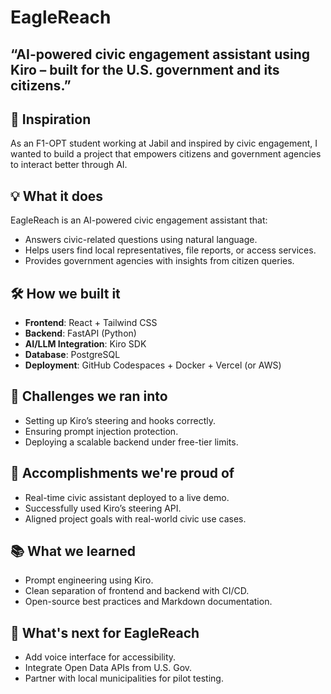 # EagleReach
“AI-powered civic engagement assistant using Kiro – built for the U.S. government and its citizens.”
---

## 🧠 Inspiration
As an F1-OPT student working at Jabil and inspired by civic engagement, I wanted to build a project that empowers citizens and government agencies to interact better through AI.

## 💡 What it does
EagleReach is an AI-powered civic engagement assistant that:
- Answers civic-related questions using natural language.
- Helps users find local representatives, file reports, or access services.
- Provides government agencies with insights from citizen queries.

## 🛠️ How we built it
- **Frontend**: React + Tailwind CSS
- **Backend**: FastAPI (Python)
- **AI/LLM Integration**: Kiro SDK
- **Database**: PostgreSQL
- **Deployment**: GitHub Codespaces + Docker + Vercel (or AWS)

## 🧗 Challenges we ran into
- Setting up Kiro’s steering and hooks correctly.
- Ensuring prompt injection protection.
- Deploying a scalable backend under free-tier limits.

## 🎯 Accomplishments we're proud of
- Real-time civic assistant deployed to a live demo.
- Successfully used Kiro’s steering API.
- Aligned project goals with real-world civic use cases.

## 📚 What we learned
- Prompt engineering using Kiro.
- Clean separation of frontend and backend with CI/CD.
- Open-source best practices and Markdown documentation.

## 🚀 What's next for EagleReach
- Add voice interface for accessibility.
- Integrate Open Data APIs from U.S. Gov.
- Partner with local municipalities for pilot testing.
